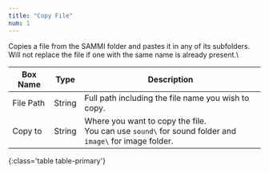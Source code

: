 ```yaml
---
title: "Copy File"
num: 1
---
```


Copies a file from the SAMMI folder and pastes it in any of its subfolders.\
Will not replace the file if one with the same name is already present.\

| Box Name | Type | Description |
|-------|--------|--------
|File Path|String|Full path including the file name you wish to copy.|
|Copy to|String|Where you want to copy the file. <br/> You can use `sound\` for sound folder and `image\` for image folder.
{:class='table table-primary'}









